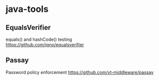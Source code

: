 # java-tools
## EqualsVerifier
equals() and hashCode() testing  
https://github.com/jqno/equalsverifier
## Passay
Password policy enforcement 
https://github.com/vt-middleware/passay
